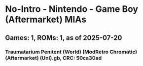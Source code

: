 # No-Intro - Nintendo - Game Boy (Aftermarket) MIAs
## Games: 1, ROMs: 1, as of 2025-07-20

### Traumatarium Penitent (World) (ModRetro Chromatic) (Aftermarket) (Unl).gb, CRC: 50ca30ad
